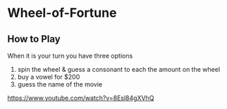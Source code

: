 # Wheel-of-Fortune

## How to Play

When it is your turn you have three options
1) spin the wheel & guess a consonant to each the amount on the wheel
2) buy a vowel for $200
3) guess the name of the movie


https://www.youtube.com/watch?v=8Esl84gXVhQ
